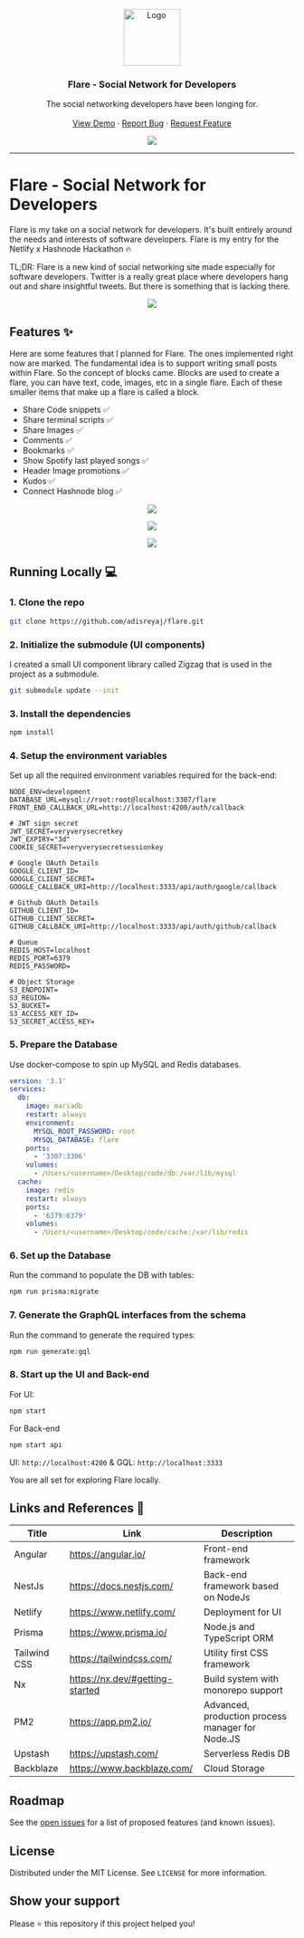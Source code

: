 <p align="center">
  <a href="https://github.com/adisreyaj/flare">
    <img src="apps/flare/src/assets/images/favicon.png" alt="Logo" width="100" height="100">
  </a>

  <h3 align="center">Flare - Social Network for Developers</h3>

  <p align="center">
    The social networking developers have been longing for.
    <br />
    <br />
    <a href="https://flare.adi.so">View Demo</a>
    ·
    <a href="https://github.com/adisreyaj/flare/issues">Report Bug</a>
    ·
    <a href="https://github.com/adisreyaj/flare/issues">Request Feature</a>
  </p>

<p align="center">
  <img src="https://cardify.vercel.app/api/badges?border=false&borderColor=%23ddd&borderWidth=2&iconColor=&icons=angular%2Ctailwindcss%2Cnestjs%2Capollographql%2Cprisma%2Cgraphql%2Cmysql%2Credis%2Cnx%2Ctypescript%2Cgithubactions%2Cpm2&preset=default&shadow=true&width=100">
</p>
</p>

---
# Flare - Social Network for Developers
Flare is my take on a social network for developers. It's built entirely around the needs and interests of software developers. Flare is my entry for the Netlify x Hashnode Hackathon 🔥

TL;DR: Flare is a new kind of social networking site made especially for software developers. Twitter is a really great place where developers hang out and share insightful tweets. But there is something that is lacking there.

<p align="center">
  <img src="flare-header.png">
</p>

## Features ✨
Here are some features that I planned for Flare. The ones implemented right now are marked. The fundamental idea is to support writing small posts within Flare. So the concept of blocks came. Blocks are used to create a flare, you can have text, code, images, etc in a single flare. Each of these smaller items that make up a flare is called a block.

- Share Code snippets ✅
- Share terminal scripts ✅
- Share Images ✅
- Comments ✅
- Bookmarks ✅
- Show Spotify last played songs ✅
- Header Image promotions ✅
- Kudos ✅
- Connect Hashnode blog ✅


<p align="center">
  <img src="flare.png">
</p>
<p align="center">
  <img src="mobile-view.png">
</p>
<p align="center">
  <img src="profile.png">
</p>

## Running Locally 💻

### 1. Clone the repo
```sh
git clone https://github.com/adisreyaj/flare.git
```
### 2. Initialize the submodule (UI components)

I created a small UI component library called Zigzag that is used in the project as a submodule. 

```sh
git submodule update --init
```

### 3.  Install the dependencies
```sh
npm install
```

### 4. Setup the environment variables

Set up all the required environment variables required for the back-end:
```
NODE_ENV=development
DATABASE_URL=mysql://root:root@localhost:3307/flare
FRONT_END_CALLBACK_URL=http://localhost:4200/auth/callback

# JWT sign secret
JWT_SECRET=veryverysecretkey
JWT_EXPIRY="3d"
COOKIE_SECRET=veryverysecretsessionkey

# Google OAuth Details
GOOGLE_CLIENT_ID=
GOOGLE_CLIENT_SECRET=
GOOGLE_CALLBACK_URI=http://localhost:3333/api/auth/google/callback

# Github OAuth Details
GITHUB_CLIENT_ID=
GITHUB_CLIENT_SECRET=
GITHUB_CALLBACK_URI=http://localhost:3333/api/auth/github/callback

# Queue
REDIS_HOST=localhost
REDIS_PORT=6379
REDIS_PASSWORD=

# Object Storage
S3_ENDPOINT=
S3_REGION=
S3_BUCKET=
S3_ACCESS_KEY_ID=
S3_SECRET_ACCESS_KEY=
```

### 5. Prepare the Database

Use docker-compose to spin up MySQL and Redis databases.
```yml
version: '3.1'
services:
  db:
    image: mariadb
    restart: always
    environment:
      MYSQL_ROOT_PASSWORD: root
      MYSQL_DATABASE: flare
    ports:
      - '3307:3306'
    volumes:
      - /Users/<username>/Desktop/code/db:/var/lib/mysql
  cache:
    image: redis
    restart: always
    ports:
      - '6379:6379'
    volumes:
      - /Users/<username>/Desktop/code/cache:/var/lib/redis
```

### 6. Set up the Database
Run the command to populate the DB with tables:
```sh
npm run prisma:migrate
```

### 7. Generate the GraphQL interfaces from the schema

Run the command to generate the required types:
```sh
npm run generate:gql
```

### 8. Start up the UI and Back-end
For UI:
```sh
npm start
```

For Back-end
```sh
npm start api
```

UI: `http://localhost:4200` & GQL: `http://localhost:3333`

You are all set for exploring Flare locally.

## Links and References 🔗

| Title        | Link                            | Description                                      |
|--------------|---------------------------------|--------------------------------------------------|
| Angular      | https://angular.io/             | Front-end framework                              |
| NestJs       | https://docs.nestjs.com/        | Back-end framework based on NodeJs               |
| Netlify      | https://www.netlify.com/        | Deployment for UI                                |
| Prisma       | https://www.prisma.io/          | Node.js and TypeScript ORM                       |
| Tailwind CSS | https://tailwindcss.com/        | Utility first CSS framework                      |
| Nx           | https://nx.dev/#getting-started | Build system with monorepo support               |
| PM2          | https://app.pm2.io/             | Advanced, production process manager for Node.JS |
| Upstash      | https://upstash.com/            | Serverless Redis DB                              |
| Backblaze    | https://www.backblaze.com/      | Cloud Storage                                    |

## Roadmap

See the [open issues](https://github.com/adisreyaj/flare/issues) for a list of proposed features (and known issues).

## License

Distributed under the MIT License. See `LICENSE` for more information.

## Show your support

Please ⭐️ this repository if this project helped you!
